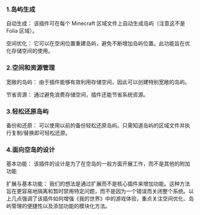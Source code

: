 ### 1.岛屿生成
自动生成：
该插件可在每个 Minecraft 区域文件上自动生成岛屿（注意这不是 Folia 区域）。

空间优化：
它可以在空闲位置重建岛屿，避免不断增加岛屿位置。此功能旨在优化存储空间的使用。

### 2.空间和资源管理
宽敞的岛屿：
由于插件能够有效利用存储空间，因此可以创建特别宽敞的岛屿。

节省资源：
通过避免浪费存储空间，插件还能节省系统资源。

### 3.轻松还原岛屿
备份和还原：
可以使用以前的备份轻松还原岛屿。只需知道岛屿的区域文件并执行复制/替换即可轻松还原。

### 4.面向空岛的设计
基本功能：
该插件的设计是为了在空岛的一般方面开展工作，而不是其他的附加功能

扩展与基本功能：
我们的想法是通过扩展而不是核心插件来增加功能。这种方法旨在更容易地隔离和暂时禁用特定问题，而不是因为一个错误而关闭整个系统。以上几点强调了该插件如何增强《我的世界》中的游戏体验，重点关注空间优化、岛屿管理的便捷性以及添加功能的模块化方法。
